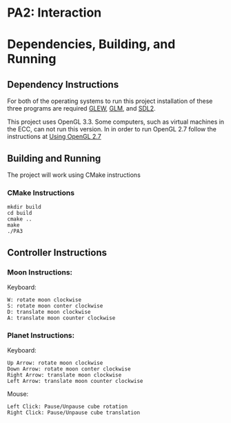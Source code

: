 # PA2: Interaction

# Dependencies, Building, and Running

## Dependency Instructions
For both of the operating systems to run this project installation of these three programs are required [GLEW](http://glew.sourceforge.net/), [GLM](http://glm.g-truc.net/0.9.7/index.html), and [SDL2](https://wiki.libsdl.org/Tutorials).

This project uses OpenGL 3.3. Some computers, such as virtual machines in the ECC, can not run this version. In in order to run OpenGL 2.7 follow the instructions at [Using OpenGL 2.7](https://github.com/HPC-Vis/computer-graphics/wiki/Using-OpenGL-2.7)


## Building and Running
The project will work using CMake instructions


### CMake Instructions
```
mkdir build
cd build
cmake ..
make
./PA3
```

## Controller Instructions

### Moon Instructions:

Keyboard:
```
W: rotate moon clockwise
S: rotate moon conter clockwise
D: translate moon clockwise
A: translate moon counter clockwise
```

### Planet Instructions:

Keyboard:
```
Up Arrow: rotate moon clockwise
Down Arrow: rotate moon conter clockwise
Right Arrow: translate moon clockwise
Left Arrow: translate moon counter clockwise
```
Mouse:
```
Left Click: Pause/Unpause cube rotation
Right Click: Pause/Unpause cube translation
```



